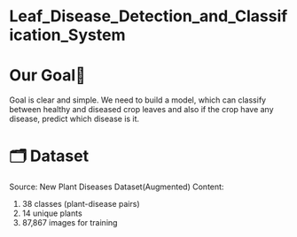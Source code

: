 # Leaf_Disease_Detection_and_Classification_System


# Our Goal🎯
Goal is clear and simple. We need to build a model, which can classify between healthy and diseased crop leaves and also if the crop have any disease, predict which disease is it.

# 🗂️ Dataset
Source: New Plant Diseases Dataset(Augmented)
Content:
1. 38 classes (plant-disease pairs)
2. 14 unique plants
3. 87,867 images for training

